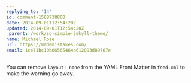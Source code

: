 ```yaml
---
replying_to: '14'
id: comment-1568738800
date: 2014-09-01T12:54:20Z
updated: 2014-09-01T12:54:20Z
_parent: /work/so-simple-jekyll-theme/
name: Michael Rose
url: https://mademistakes.com/
email: 1ce71bc10b86565464b612093d89707e
---
```


You can remove `layout: none` from the YAML Front Matter in `feed.xml` to
make the warning go away.
